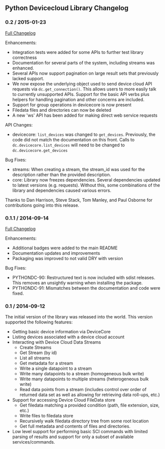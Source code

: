 ## Python Devicecloud Library Changelog

### 0.2 / 2015-01-23
[Full Changelog](https://github.com/etherios/python-devicecloud/compare/0.1.1...0.2)

Enhancements:

* Integration tests were added for some APIs to further test library correctness
* Documentation for several parts of the system, including streams
  was enhanced.
* Several APIs now support pagination on large result sets that previously lacked support.
* We now expose the underlying object used to send device cloud API requests via
  `dc.get_connection()`.  This allows users to more easily talk to currently unsupported
  APIs.  Support for the basic API verbs plus helpers for handling pagination and other
  concerns are included.
* Support for group operations in devicecore is now present
* Filedata files and directories can now be deleted
* A new 'ws' API has been added for making direct web service requests

API Changes:

* devicecore: `list_devices` was changed to `get_devices`.  Previously, the
  code did not match the documentation on this front.  Calls to `dc.devicecore.list_devices`
  will need to be changed to `dc.devicecore.get_devices`

Bug Fixes:

* streams: When creating a stream, the stream_id was used for the description rather
  than the provided description.
* core: Library now freezes dependencies.  Several dependencies updated to latest
  versions (e.g. requests).  Without this, some combinations of the library
  and dependencies caused various errors.

Thanks to Dan Harrison, Steve Stack, Tom Manley, and Paul Osborne for contributions
going into this release.

### 0.1.1 / 2014-09-14
[Full Changelog](https://github.com/etherios/python-devicecloud/compare/0.1...0.1.1)

Enhancements:

* Additional badges were added to the main README
* Documentation updates and improvements
* Packaging was improved to not valid DRY with version

Bug Fixes:

* PYTHONDC-90: Restructured text is now included with sdist releases.  This removes
  an unsightly warning when installing the package.
* PYTHONDC-91: Mismatches between the documentation and code were fixed.

### 0.1 / 2014-09-12
The initial version of the library was released into the world.  This version
supported the following features:

* Getting basic device information via DeviceCore
* Listing devices associated with a device cloud account
* Interacting with Device Cloud Data Streams
  * Create Streams
  * Get Stream (by id)
  * List all streams
  * Get metadata for a stream
  * Write a single datapoint to a stream
  * Write many datapoints to a stream (homogeneous bulk write)
  * Write many datapoints to multiple streams (heterogeneous bulk write)
  * Read data points from a stream (includes control over order of
    returned data set as well as allowing for retrieving data
    roll-ups, etc.)
* Support for accessing Device Cloud FileData store
  * Get filedata matching a provided condition (path, file extension,
    size, etc.)
  * Write files to filedata store
  * Recursively walk filedata directory tree from some root location
  * Get full metadata and contents of files and directories.
* Low level support for performing basic SCI commands with limited parsing
  of results and support for only a subset of available services/commands.
